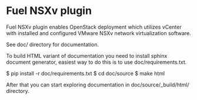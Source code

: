 Fuel NSXv plugin
================

Fuel NSXv plugin enables OpenStack deployment which utilizes vCenter with
installed and configured VMware NSXv network virtualization software.

See doc/ directory for documentation.

To build HTML variant of documentation you need to install sphinx document
generator, easiest way to do this is to use doc/requirements.txt.

  $ pip install -r doc/requirements.txt
  $ cd doc/source
  $ make html

After that you can start exploring documentation in doc/source/_build/html/ directory.
